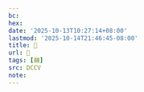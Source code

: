 ```yaml
---
bc:
hex:
date: '2025-10-13T10:27:14+08:00'
lastmod: '2025-10-14T21:46:45-08:00'
title: 􃌂
url: 􃌂
tags: [翮]
src: DCCV
note:
---
```

